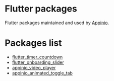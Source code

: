 # Flutter packages
Flutter packages maintained and used by [Appinio](https://appinio.com).


# Packages list
- [flutter_timer_countdown](packages/flutter_timer_countdown/)
- [flutter_onboarding_slider](packages/flutter_onboarding_slider/)
- [appinio_video_player](packages/appinio_video_player/)
- [appinio_animated_toggle_tab](packages/appinio_animated_toggle_tab/)
